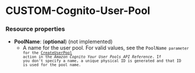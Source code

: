 # CUSTOM-Cognito-User-Pool

### Resource properties

- **PoolName**: (**optional**) (not implemented)
	* A name for the user pool. For valid values, see the <code>PoolName<code> parameter for the [CreateUserPool](https://docs.aws.amazon.com/cognito-user-identity-pools/latest/APIReference/API_CreateUserPool.html) action in the *Amazon Cognito Your User Pools API Reference*. If you don't specify a name, a unique physical ID is generated and that ID is used for the pool name.
